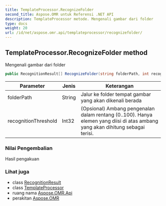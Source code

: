 ```yaml
---
title: TemplateProcessor.RecognizeFolder
second_title: Aspose.OMR untuk Referensi .NET API
description: TemplateProcessor metode. Mengenali gambar dari folder
type: docs
weight: 20
url: /id/net/aspose.omr.api/templateprocessor/recognizefolder/
---
```

## TemplateProcessor.RecognizeFolder method

Mengenali gambar dari folder

```csharp
public RecognitionResult[] RecognizeFolder(string folderPath, int recognitionThreshold = -100)
```

| Parameter | Jenis | Keterangan |
| --- | --- | --- |
| folderPath | String | Jalur ke folder tempat gambar yang akan dikenali berada |
| recognitionThreshold | Int32 | (Opsional) Ambang pengenalan dalam rentang (0..100). Hanya elemen yang diisi di atas ambang yang akan dihitung sebagai terisi. |

### Nilai Pengembalian

Hasil pengakuan

### Lihat juga

* class [RecognitionResult](../../../aspose.omr.model/recognitionresult/)
* class [TemplateProcessor](../)
* ruang nama [Aspose.OMR.Api](../../templateprocessor/)
* perakitan [Aspose.OMR](../../../)



